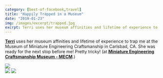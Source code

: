 ```yaml
---
category: [best-of-facebook,travel]
title: "Happily Trapped in a Museum"
date: "2019-01-23"
img: /images/excerpt/trapped.jpg
excrpt: Terri uses her museum affinities and lifetime of experience to trap me at the Museum of Miniature Engineering Craftsmanship in Carlsbad, CA.
---
```


[**Terri**](https://www.facebook.com/terri.mcguire?__cft__[0]=AZVpMtnOI1S-sZxvWpMQCZzx3mPbyiFzawA3vA3hlmukyMKwoDJGjS4yNyaR7qTlBiSQzZK8kfxBLOrch8yYP1zEODK6oc28mpPqQY_ypYwrOf95VYAScNNjtCcNrqtOrTN-INQSvh1TqsCm-i-HcUUAA98XsQxZvKmUNh-r6xJxW5S6CE39KwCT9aNKtDv-sks&__tn__=-]K-R) uses her museum affinities and lifetime of experience to trap me at the Museum of Miniature Engineering Craftsmanship in Carlsbad, CA. She was ready for the next stop before me! Pretty tricky! (at **[Miniature Engineering Craftsmanship Museum - MECM](https://www.facebook.com/CraftsmanshipMuseum/?__cft__[0]=AZVpMtnOI1S-sZxvWpMQCZzx3mPbyiFzawA3vA3hlmukyMKwoDJGjS4yNyaR7qTlBiSQzZK8kfxBLOrch8yYP1zEODK6oc28mpPqQY_ypYwrOf95VYAScNNjtCcNrqtOrTN-INQSvh1TqsCm-i-HcUUAA98XsQxZvKmUNh-r6xJxW5S6CE39KwCT9aNKtDv-sks&__tn__=kC%2CP-R)**.)

![](/images/50530631_10218065872185526_745987492343185408_o.jpg)  
![](/images/50710994_10218065861665263_9085485019509555200_n.jpg)
![](/images/50510697_10218065861225252_7910336500800159744_n.jpg)
